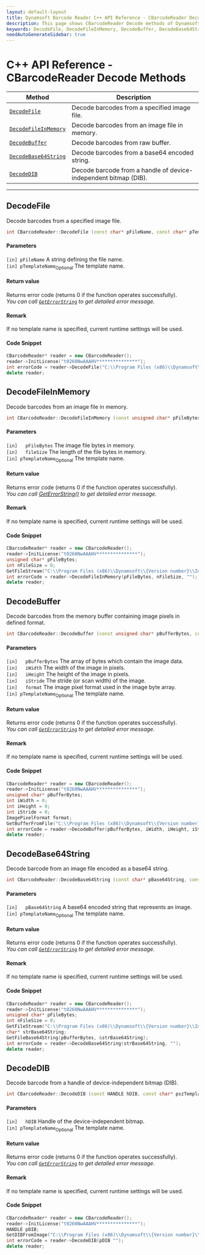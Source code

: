 ```yaml
---
layout: default-layout
title: Dynamsoft Barcode Reader C++ API Reference - CBarcodeReader Decode Methods
description: This page shows CBarcodeReader Decode methods of Dynamsoft Barcode Reader for C++ Language.
keywords: DecodeFile, DecodeFileInMemory, DecodeBuffer, DecodeBase64String, DecodeDIB, decode methods, CBarcodeReader, api reference, c++
needAutoGenerateSidebar: true
---
```



# C++ API Reference - CBarcodeReader Decode Methods

  | Method               | Description |
  |----------------------|-------------|
  | [`DecodeFile`](#decodefile) | Decode barcodes from a specified image file. |
  | [`DecodeFileInMemory`](#decodefileinmemory) | Decode barcodes from an image file in memory. |
  | [`DecodeBuffer`](#decodebuffer) | Decode barcodes from raw buffer. |
  | [`DecodeBase64String`](#decodebase64string) | Decode barcodes from a base64 encoded string. |
  | [`DecodeDIB`](#decodedib) | Decode barcode from a handle of device-independent bitmap (DIB). |

  ---




## DecodeFile

Decode barcodes from a specified image file.

```cpp
int CBarcodeReader::DecodeFile (const char* pFileName, const char* pTemplateName = "")	
```   
   
#### Parameters
`[in] pFileName`	A string defining the file name.   
`[in] pTemplateName`<sub>Optional</sub> The template name.

#### Return value
Returns error code (returns 0 if the function operates successfully).    
*You can call [`GetErrorString`](status-retrieval.md#geterrorstring) to get detailed error message.*

#### Remark
If no template name is specified, current runtime settings will be used.

#### Code Snippet
```cpp
CBarcodeReader* reader = new CBarcodeReader();
reader->InitLicense("t0260NwAAAHV***************");
int errorCode = reader->DecodeFile("C:\\Program Files (x86)\\Dynamsoft\\{Version number}\\Images\\AllSupportedBarcodeTypes.tif", "");
delete reader;
```







## DecodeFileInMemory

Decode barcodes from an image file in memory.   

```cpp
int CBarcodeReader::DecodeFileInMemory (const unsigned char* pFileBytes, int fileSize, const char* pTemplateName = "")	
```   
   
#### Parameters
`[in]	pFileBytes` The image file bytes in memory.   
`[in]	fileSize` The length of the file bytes in memory.   
`[in] pTemplateName`<sub>Optional</sub> The template name.

#### Return value
Returns error code (returns 0 if the function operates successfully).    
*You can call [GetErrorString()](status-retrieval.md#geterrorstring) to get detailed error message.*   

#### Remark
If no template name is specified, current runtime settings will be used.

#### Code Snippet
```cpp
CBarcodeReader* reader = new CBarcodeReader();
reader->InitLicense("t0260NwAAAHV***************");
unsigned char* pFileBytes;
int nFileSize = 0;
GetFileStream("C:\\Program Files (x86)\\Dynamsoft\\{Version number}\\Images\\AllSupportedBarcodeTypes.tif", &pFileBytes, &nFileSize);
int errorCode = reader->DecodeFileInMemory(pFileBytes, nFileSize, "");
delete reader;
```







## DecodeBuffer

Decode barcodes from the memory buffer containing image pixels in defined format.

```cpp
int CBarcodeReader::DecodeBuffer (const unsigned char* pBufferBytes, const int iWidth, const int iHeight, const int iStride, const ImagePixelFormat format, const char* pszTemplateName = "")		
```   
   
#### Parameters
`[in]	pBufferBytes` The array of bytes which contain the image data.   
`[in]	iWidth` The width of the image in pixels.   
`[in]	iHeight` The height of the image in pixels.   
`[in]	iStride` The stride (or scan width) of the image.   
`[in]	format` The image pixel format used in the image byte array.   
`[in] pTemplateName`<sub>Optional</sub> The template name.

#### Return value
Returns error code (returns 0 if the function operates successfully).    
*You can call [`GetErrorString`](status-retrieval.md#geterrorstring) to get detailed error message.*   

#### Remark
If no template name is specified, current runtime settings will be used.

#### Code Snippet
```cpp
CBarcodeReader* reader = new CBarcodeReader();
reader->InitLicense("t0260NwAAAHV***************");
unsigned char* pBufferBytes;
int iWidth = 0;
int iHeight = 0;
int iStride = 0;
ImagePixelFormat format;
GetBufferFromFile("C:\\Program Files (x86)\\Dynamsoft\\{Version number}\\Images\\AllSupportedBarcodeTypes.tif", &pBufferBytes, &iWidth, &iHeight, &iStride, &format);
int errorCode = reader->DecodeBuffer(pBufferBytes, iWidth, iHeight, iStride, format, "");
delete reader;
```







## DecodeBase64String

Decode barcode from an image file encoded as a base64 string.

```cpp
int CBarcodeReader::DecodeBase64String (const char* pBase64String, const char* pTemplateName = "")	
```   
   
#### Parameters
`[in]	pBase64String`	A base64 encoded string that represents an image.   
`[in] pTemplateName`<sub>Optional</sub> The template name.

#### Return value
Returns error code (returns 0 if the function operates successfully).    
*You can call [`GetErrorString`](status-retrieval.md#geterrorstring) to get detailed error message.*

#### Remark
If no template name is specified, current runtime settings will be used.

#### Code Snippet
```cpp
CBarcodeReader* reader = new CBarcodeReader();
reader->InitLicense("t0260NwAAAHV***************");
unsigned char* pFileBytes;
int nFileSize = 0;
GetFileStream("C:\\Program Files (x86)\\Dynamsoft\\{Version number}\\Images\\AllSupportedBarcodeTypes.tif", &pFileBytes, &nFileSize);
char* strBase64String;
GetFileBase64String(pBufferBytes, &strBase64String);
int errorCode = reader->DecodeBase64String(strBase64String, "");
delete reader;
```







## DecodeDIB

Decode barcode from a handle of device-independent bitmap (DIB).

```cpp
int CBarcodeReader::DecodeDIB (const HANDLE hDIB, const char* pszTemplateName = "")	
```   
   
#### Parameters
`[in]	hDIB` Handle of the device-independent bitmap.    
`[in] pTemplateName`<sub>Optional</sub> The template name.

#### Return value
Returns error code (returns 0 if the function operates successfully).    
*You can call [`GetErrorString`](status-retrieval.md#geterrorstring) to get detailed error message.*   

#### Remark
If no template name is specified, current runtime settings will be used.

#### Code Snippet
```cpp
CBarcodeReader* reader = new CBarcodeReader();
reader->InitLicense("t0260NwAAAHV***************");
HANDLE pDIB;
GetDIBFromImage("C:\\Program Files (x86)\\Dynamsoft\\{Version number}\\Images\\AllSupportedBarcodeTypes.tif", &pDIB);
int errorCode = reader->DecodeDIB(pDIB "");
delete reader;
```




